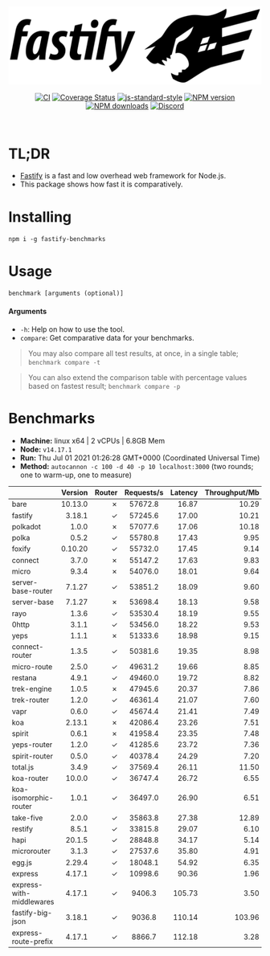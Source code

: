 <div align="center">
  <img src="https://github.com/fastify/graphics/raw/HEAD/fastify-landscape-outlined.svg" width="650" height="auto"/>
</div>

<div align="center">

[![CI](https://github.com/fastify/fastify/workflows/ci/badge.svg)](https://github.com/fastify/fastify/actions/workflows/ci.yml)
[![Coverage Status](https://coveralls.io/repos/github/fastify/fastify/badge.svg?branch=master)](https://coveralls.io/github/fastify/fastify?branch=master)
[![js-standard-style](https://img.shields.io/badge/code%20style-standard-brightgreen.svg?style=flat)](http://standardjs.com/)
[![NPM version](https://img.shields.io/npm/v/fastify.svg?style=flat)](https://www.npmjs.com/package/fastify)
[![NPM downloads](https://img.shields.io/npm/dm/fastify.svg?style=flat)](https://www.npmjs.com/package/fastify) [![Discord](https://img.shields.io/discord/725613461949906985)](https://discord.gg/fastify)

</div>
<br />

# TL;DR

* [Fastify](https://github.com/fastify/fastify) is a fast and low overhead web framework for Node.js.
* This package shows how fast it is comparatively.

# Installing

```
npm i -g fastify-benchmarks
```

# Usage

```
benchmark [arguments (optional)]
```

#### Arguments

* `-h`: Help on how to use the tool.
* `compare`: Get comparative data for your benchmarks.

> You may also compare all test results, at once, in a single table; `benchmark compare -t`

> You can also extend the comparison table with percentage values based on fastest result; `benchmark compare -p`
# Benchmarks

* __Machine:__ linux x64 | 2 vCPUs | 6.8GB Mem
* __Node:__ `v14.17.1`
* __Run:__ Thu Jul 01 2021 01:26:28 GMT+0000 (Coordinated Universal Time)
* __Method:__ `autocannon -c 100 -d 40 -p 10 localhost:3000` (two rounds; one to warm-up, one to measure)

|                          | Version | Router | Requests/s | Latency | Throughput/Mb |
| :--                      | --:     | --:    | :-:        | --:     | --:           |
| bare                     | 10.13.0 | ✗      | 57672.8    | 16.87   | 10.29         |
| fastify                  | 3.18.1  | ✓      | 57245.6    | 17.00   | 10.21         |
| polkadot                 | 1.0.0   | ✗      | 57077.6    | 17.06   | 10.18         |
| polka                    | 0.5.2   | ✓      | 55780.8    | 17.43   | 9.95          |
| foxify                   | 0.10.20 | ✓      | 55732.0    | 17.45   | 9.14          |
| connect                  | 3.7.0   | ✗      | 55147.2    | 17.63   | 9.83          |
| micro                    | 9.3.4   | ✗      | 54076.0    | 18.01   | 9.64          |
| server-base-router       | 7.1.27  | ✓      | 53851.2    | 18.09   | 9.60          |
| server-base              | 7.1.27  | ✗      | 53698.4    | 18.13   | 9.58          |
| rayo                     | 1.3.6   | ✓      | 53530.4    | 18.19   | 9.55          |
| 0http                    | 3.1.1   | ✓      | 53456.0    | 18.22   | 9.53          |
| yeps                     | 1.1.1   | ✗      | 51333.6    | 18.98   | 9.15          |
| connect-router           | 1.3.5   | ✓      | 50381.6    | 19.35   | 8.98          |
| micro-route              | 2.5.0   | ✓      | 49631.2    | 19.66   | 8.85          |
| restana                  | 4.9.1   | ✓      | 49460.0    | 19.72   | 8.82          |
| trek-engine              | 1.0.5   | ✗      | 47945.6    | 20.37   | 7.86          |
| trek-router              | 1.2.0   | ✓      | 46361.4    | 21.07   | 7.60          |
| vapr                     | 0.6.0   | ✓      | 45674.4    | 21.41   | 7.49          |
| koa                      | 2.13.1  | ✗      | 42086.4    | 23.26   | 7.51          |
| spirit                   | 0.6.1   | ✗      | 41958.4    | 23.35   | 7.48          |
| yeps-router              | 1.2.0   | ✓      | 41285.6    | 23.72   | 7.36          |
| spirit-router            | 0.5.0   | ✓      | 40378.4    | 24.29   | 7.20          |
| total.js                 | 3.4.9   | ✓      | 37569.4    | 26.11   | 11.50         |
| koa-router               | 10.0.0  | ✓      | 36747.4    | 26.72   | 6.55          |
| koa-isomorphic-router    | 1.0.1   | ✓      | 36497.0    | 26.90   | 6.51          |
| take-five                | 2.0.0   | ✓      | 35863.8    | 27.38   | 12.89         |
| restify                  | 8.5.1   | ✓      | 33815.8    | 29.07   | 6.10          |
| hapi                     | 20.1.5  | ✓      | 28848.8    | 34.17   | 5.14          |
| microrouter              | 3.1.3   | ✓      | 27537.6    | 35.80   | 4.91          |
| egg.js                   | 2.29.4  | ✓      | 18048.1    | 54.92   | 6.35          |
| express                  | 4.17.1  | ✓      | 10998.6    | 90.36   | 1.96          |
| express-with-middlewares | 4.17.1  | ✓      | 9406.3     | 105.73  | 3.50          |
| fastify-big-json         | 3.18.1  | ✓      | 9036.8     | 110.14  | 103.96        |
| express-route-prefix     | 4.17.1  | ✓      | 8866.7     | 112.18  | 3.28          |
